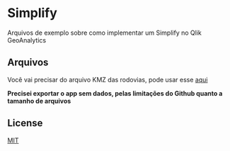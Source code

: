 # Simplify

Arquivos de exemplo sobre como implementar um Simplify no Qlik GeoAnalytics

## Arquivos
Você vai precisar do arquivo KMZ das rodovias, pode usar esse [aqui](http://transportes.gov.br/images/BIT_TESTE/kmz/Rodo_Fed.kmz)


**Precisei exportar o app sem dados, pelas limitações do Github quanto a tamanho de arquivos**

## License
[MIT](https://choosealicense.com/licenses/mit/)